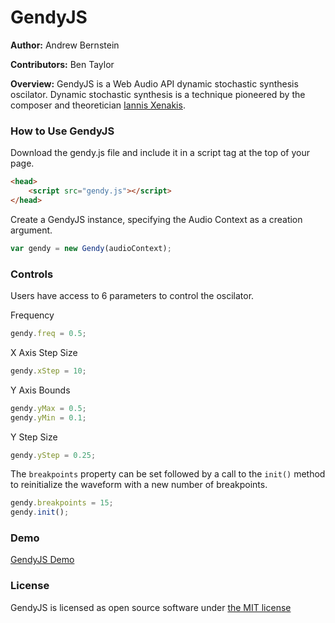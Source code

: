 # GendyJS

**Author:** Andrew Bernstein

**Contributors:** Ben Taylor

**Overview:** GendyJS is a Web Audio API dynamic stochastic synthesis oscilator. Dynamic stochastic synthesis is a technique pioneered by the composer and theoretician [Iannis Xenakis](http://en.wikipedia.org/wiki/Iannis_Xenakis).

### How to Use GendyJS

Download the gendy.js file and include it in a script tag at the top of your page.

```html
<head>
	<script src="gendy.js"></script>
</head>
```

Create a GendyJS instance, specifying the Audio Context as a creation argument.

```js
var gendy = new Gendy(audioContext);
```
### Controls

Users have access to 6 parameters to control the oscilator.

Frequency
```js
gendy.freq = 0.5;
```

X Axis Step Size
```js
gendy.xStep = 10;
```

Y Axis Bounds
```js
gendy.yMax = 0.5;
gendy.yMin = 0.1;
```

Y Step Size
```js
gendy.yStep = 0.25;
```

The ```breakpoints``` property can be set followed by a call to the ```init()``` method to reinitialize the waveform with a new number of breakpoints.

```js
gendy.breakpoints = 15;
gendy.init();
```
### Demo

[GendyJS Demo](http://abbernie.github.io/gendy)

### License

GendyJS is licensed as open source software under [the MIT license](https://opensource.org/licenses/MIT)


